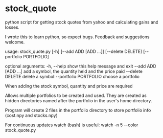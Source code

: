 # stock_quote
python script for getting stock quotes from yahoo and calculating gains and losses.

I wrote this to learn python, so expect bugs. Feedback and suggestions welcome.

usage: stock_quote.py [-h] [--add ADD [ADD ...]] [--delete DELETE]
                      [--portfolio PORTFOLIO]

optional arguments:
  -h, --help            show this help message and exit
  --add ADD [ADD ...]   add a symbol, the quantity held and the price paid
  --delete DELETE       delete a symbol
  --portfolio PORTFOLIO
                        choose a portfolio
  
When adding the stock symbol, quantity and price are required

Allows multiple portfolios to be created and used. They are created as hidden directories named after the portfolio in the user's home directory.

Program will create 2 files in the portfolio directory to store portfolio info (cost.npy and stocks.npy)

For continuous updates watch (bash) is useful:
watch -n 5 --color stock_quote.py
